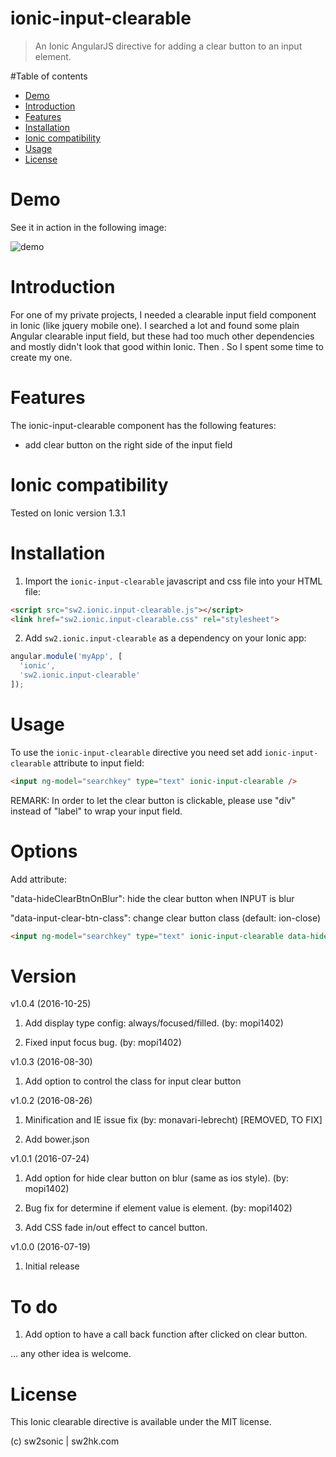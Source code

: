ionic-input-clearable
=====================

> An Ionic AngularJS directive for adding a clear button to an input element.

#Table of contents

- [Demo](#demo)
- [Introduction](#introduction)
- [Features](#features)
- [Installation](#installation)
- [Ionic compatibility](#ionic-compatibility)
- [Usage](#usage)
- [License](#license)

# Demo

See it in action in the following image:

![demo](https://github.com/sonicwong/ionic-input-clearable/raw/master/demo.gif)

# Introduction

For one of my private projects, I needed a clearable input field component in Ionic (like jquery mobile one). I searched a lot and found some plain Angular clearable input field, but these had too much other dependencies and mostly didn't look that good within Ionic. Then . So I spent some time to create my one.

# Features

The ionic-input-clearable component has the following features:
- add clear button on the right side of the input field

# Ionic compatibility

Tested on Ionic version 1.3.1

# Installation

1. Import the `ionic-input-clearable` javascript and css file into your HTML file:

  ```html
  <script src="sw2.ionic.input-clearable.js"></script>
  <link href="sw2.ionic.input-clearable.css" rel="stylesheet">
  ```

2. Add `sw2.ionic.input-clearable` as a dependency on your Ionic app:

  ```javascript
  angular.module('myApp', [
    'ionic',
    'sw2.ionic.input-clearable'
  ]);
  ```

# Usage

To use the `ionic-input-clearable` directive you need set add `ionic-input-clearable` attribute to input field:
```html
<input ng-model="searchkey" type="text" ionic-input-clearable />
```

REMARK: In order to let the clear button is clickable, please use "div" instead of "label" to wrap your input field.

# Options

Add attribute:

"data-hideClearBtnOnBlur": hide the clear button when INPUT is blur

"data-input-clear-btn-class": change clear button class (default: ion-close)

```html
<input ng-model="searchkey" type="text" ionic-input-clearable data-hideClearBtnOnBlur data-input-clear-btn-class="ion-close-circled" />
```

# Version

v1.0.4 (2016-10-25)

1. Add display type config: always/focused/filled. (by: mopi1402)

2. Fixed input focus bug. (by: mopi1402)

v1.0.3 (2016-08-30)

1. Add option to control the class for input clear button

v1.0.2 (2016-08-26)

1. Minification and IE issue fix (by: monavari-lebrecht) [REMOVED, TO FIX]

2. Add bower.json

v1.0.1 (2016-07-24)

1. Add option for hide clear button on blur (same as ios style). (by: mopi1402)

2. Bug fix for determine if element value is element. (by: mopi1402)

3. Add CSS fade in/out effect to cancel button.

v1.0.0 (2016-07-19)

1. Initial release


# To do

1) Add option to have a call back function after clicked on clear button.

... any other idea is welcome.


# License

This Ionic clearable directive is available under the MIT license.

(c) sw2sonic | sw2hk.com

